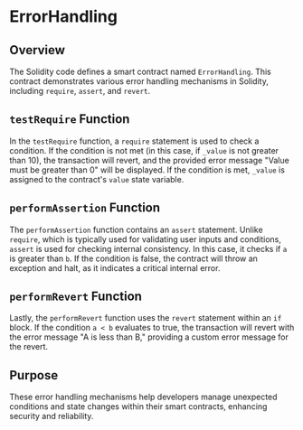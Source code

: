 # ErrorHandling

## Overview

The Solidity code defines a smart contract named `ErrorHandling`. This contract demonstrates various error handling mechanisms in Solidity, including `require`, `assert`, and `revert`.

## `testRequire` Function

In the `testRequire` function, a `require` statement is used to check a condition. If the condition is not met (in this case, if `_value` is not greater than 10), the transaction will revert, and the provided error message "Value must be greater than 0" will be displayed. If the condition is met, `_value` is assigned to the contract's `value` state variable.

## `performAssertion` Function

The `performAssertion` function contains an `assert` statement. Unlike `require`, which is typically used for validating user inputs and conditions, `assert` is used for checking internal consistency. In this case, it checks if `a` is greater than `b`. If the condition is false, the contract will throw an exception and halt, as it indicates a critical internal error.

## `performRevert` Function

Lastly, the `performRevert` function uses the `revert` statement within an `if` block. If the condition `a < b` evaluates to true, the transaction will revert with the error message "A is less than B," providing a custom error message for the revert.

## Purpose

These error handling mechanisms help developers manage unexpected conditions and state changes within their smart contracts, enhancing security and reliability.


